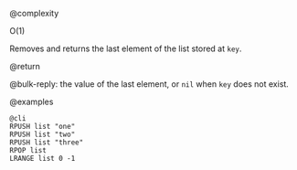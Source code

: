 @complexity

O(1)


Removes and returns the last element of the list stored at `key`.

@return

@bulk-reply: the value of the last element, or `nil` when `key` does not exist.

@examples

    @cli
    RPUSH list "one"
    RPUSH list "two"
    RPUSH list "three"
    RPOP list
    LRANGE list 0 -1

